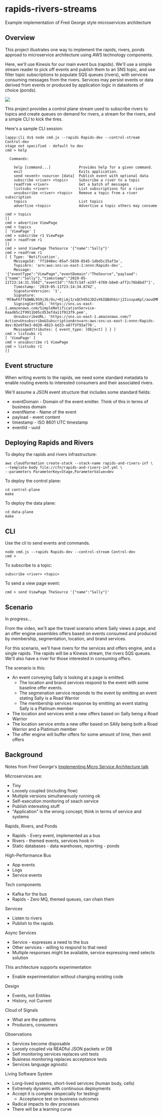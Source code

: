 # rapids-rivers-streams

Example implementation of Fred George style microservices architecture

## Overview

This project illustrates one way to implement the rapids, rivers, ponds approad to microservice architecture using AWS technology components.

Here, we'll use Kinesis for our main event bus (rapids). We'll use a simple stream reader to pick off events and publish them to an SNS topic, and use filter topic subscriptions to populate SQS queues (rivers), with services consuming messages from the rivers. Services may persist events or data derived from events or produced by application logic in datastores of choice (ponds).

![](./rapids-rivers-ponds.png)

This project provides a control plane stream used to subscribe rivers to topics and create queues on demand for rivers, a stream for the rivers, and a simple CLI to kick the tires.

Here's a sample CLI session:

```console
lappy:cli ds$ node cmd.js --rapids Rapids-dev --control-stream Control-dev
stage not specified - default to dev
cmd > help

  Commands:

    help [command...]             Provides help for a given command.
    exit                          Exits application.
    send <event> <source> [data]  Publish event with optional data
    subscribe <river> <topic>     Subscribe a river to a topic
    readfrom <river>              Get a batch of messages
    listsubs <river>              List subscriptions for a river
    unsubscribe <river> <topic>   Remove a topic from a river subscription
    topics                        List topics
    advertise <topic>             Advertise a topic others may consume

cmd > topics
[]
cmd > advertise ViewPage
cmd > topics
[ 'ViewPage' ]
cmd > subscribe r1 ViewPage
cmd > readfrom r1
[]
cmd > send ViewPage TheSource '{"name":"Sally"}'
cmd > readfrom r1
[ { Type: 'Notification',
    MessageId: 'ff1848ec-05af-5830-8545-1dbd5c35af3a',
    TopicArn: 'arn:aws:sns:us-east-1:nnnn:Rapids-dev',
    Message: '{"eventType":"ViewPage","eventDomain":"TheSource","payload":{"name":"Sally"},"timestamp":"2019-05-11T23:14:31.550Z","eventId":"7dcfc14f-a197-4769-b8e0-aff2c76b8bd7"}',
    Timestamp: '2019-05-11T23:14:34.874Z',
    SignatureVersion: '1',
    Signature: 'M7AwFkffkQWBL959j3E/Os/+RjiAj3/xQCh95GJDIvX6IQBdhb1rj2IinzpaKpl/aouOMMUM7oMJe3J7xLdXzIKHhB+hIvj1rfunewCzbBo3fxJZ3ckPEUy/Wlxl42Th/5S1hMHdr6uE9nuDGN6fLMahfcEFcKUVKfAAChengnjWolCvZD3sskc7XxDkRlofru6I1sEWzDRt/v+IBsDAdn46mRCRTNjXfiim3KvpEeExH6Pov1SaJegTgJLv6q8OhRNeWyAHVMudWUtnHHYA5uCu24lOj/iw6xeqnXYAegq6oTaAjIcyxQSNheIB8xXMEQsCoHDBxYFGy0BiC3X4aw==',
    SigningCertURL: 'https://sns.us-east-1.amazonaws.com/SimpleNotificationService-6aad65c2f9911b05cd53efda11f913f9.pem',
    UnsubscribeURL: 'https://sns.us-east-1.amazonaws.com/?Action=Unsubscribe&SubscriptionArn=arn:aws:sns:us-east-1:nnnn:Rapids-dev:02e9f8e3-0d20-4023-bd33-e87f3f93a776',
    MessageAttributes: { event_type: [Object] } } ]
cmd > listsubs r1
[ 'ViewPage' ]
cmd > unsubscribe r1 ViewPage
cmd > listsubs r1
[]
```

## Event structure

When writing events to the rapids, we need some standard metadata to enable routing events to interested consumers and their associated rivers.

We'll assume a JSON event structure that includes some standard fields:

* eventDomain - Domain of the event emitter. Think of this in terms of business domain
* eventName - Name of the event
* payload - event content
* timestamp - ISO 8601 UTC timestamp
* eventId - uuid



## Deploying Rapids and Rivers

To deploy the rapids and rivers infrastructure:

```console
aws cloudformation create-stack --stack-name rapids-and-rivers-inf \
--template-body file://cfn/rapids-and-rivers-inf.yml \
--parameters ParameterKey=Stage,ParameterValue=dev
```
To deploy the control plane:

```console
cd control-plane
make
```

To deploy the data plane:

```console
cd data-plane
make
```

## CLI

Use the cli to send events and commands.

```console
node cmd.js --rapids Rapids-dev --control-stream Control-dev
cmd >
```

To subscribe to a topic:

```console
subscribe <river> <topic>
```

To send a view page event:

```console
cmd > send ViewPage TheSource '{"name":"Sally"}'
```

## Scenario

In progress...

From the video, we'll ape the travel scenario where Sally views a page, and an offer engine assembles offers based on events consumed and produced by membership, segmentation, location, and brand services.

For this scenario, we'll have rivers for the services and offers engine, and a single rapids. The rapids will be a Kinesis stream, the rivers SQS queues. We'll also have a river for those interested in consuming offers.

The scenario is this:

* An event conveying Sally is looking at a page is emitted.
    * The location and brand services respond to the event with some baseline offer events. 
    * The segmenation service responds to the event by emitting an event stating Sally is a Road Warrior
    * The membership services response by emitting an event stating Sally is a Platinum member
* The location and services emit a new offers based on Sally being a Road Warrior
* The location service emits a new offer based on SAlly being both a Road Warrior and a Platimum member
* The offer engine will buffer offers for some amount of time, then emit offers

## Background

Notes from Fred George's [Implementing Micro Service Architecture talk](https://vimeo.com/79866979)

Microservices are:

* Tiny
* Loosely coupled (including flow)
* Multiple versions simultaneously running ok
* Self-execution monitoring of seach service
* Publish interesting stuff
* "Application" is the wrong concept; think in terms of service and systems

Rapids, Rivers, and Ponds

* Rapids - Every event, implemented as a bus
* Rivers - themed events, services hook in
* Static databases - data warehoses, reporting - ponds

High-Performance Bus

* App events
* Logs
* Service events

Tech components

* Kafka for the bus
* Rapids - Zero MQ, themed queues, can chain them

Services

* Listen to rivers
* Publish to the rapids

Async Services

* Service - expresses a need to the bus
* Other services - willing to respond to that need
* Multiple responses might be available, service expressing need selects solution

This architecture supports experimentation

* Enable experimentation without changing existing code

Design
* Events, not Entities
* History, not Current

Cloud of Signals

* What are the patterns
* Producers, consumers

Observations

* Services become disposable
* Loosely coupled via READful JSON packets or DB
* Self monitoring services replaces unit tests
* Business monitoring replaces acceptance tests
* Services language agnostic

Living Software System

* Long-lived systems, short-lived services (human body, cells)
* Extremely dynamic with continuous deployments
* Accept it is complex (especially for testing)
    * Acceptance test on business outcomes
* Radical impacts to dev processes
* There will be a learning curve